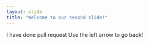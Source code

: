 ```yaml
---
layout: slide
title: "Welcome to our second slide!"
---
```

I have done pull request
Use the left arrow to go back!